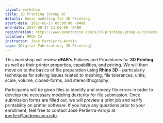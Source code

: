 ```yaml
---
layout: workshop
title: 3D Printing (Group A)
details: Basic modeling for 3D Printing.
start-date: 2017-08-17 09:00:00 -0400
end-date: 2017-08-17 13:00:00 -0400
registration: https://www.eventbrite.com/e/3d-printing-group-a-tickets-36914451117
location: MMCH C4
instructor: José Pertierra-Arrojo
tags: [Digital Fabrication, 3D Printing]
---
```


This workshop will review **dFAB's** Policies and Procedures for **3D Printing** as well as their printer properties, capabilities, and pricing. We will then move on to the basics of file preparation using **Rhino 3D** - particularly techniques for solving issues related to meshing, file tolerances, units, scale, volume, closed-forms, and stereolithography. 

Participants will be given files to identify and remedy file errors in order to develop the necessary modeling dexterity for file submission. Once submission forms are filled out, we will preview a print job and verify printability on printer software. If you have any questions prior to your enrollment, feel free to contact José Pertierra-Arrojo at [jpertier@andrew.cmu.edu](mailto:jpertier@andrew.cmu.edu).
